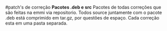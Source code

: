 #patch's de correção
<b>Pacotes .deb e src</b>
Pacotes de todas correções que são feitas na emmi via repositorio.
Todos source juntamente com o pacote .deb está comprimido em tar.gz, por questões de espaço.
Cada correção esta em uma pasta separada.
